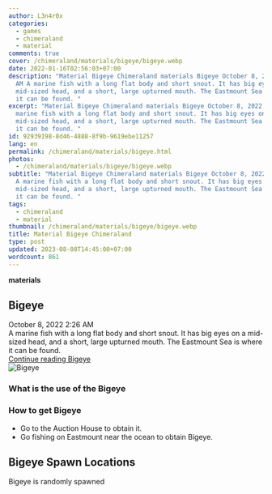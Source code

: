 ```yaml
---
author: L3n4r0x
categories:
  - games
  - chimeraland
  - material
comments: true
cover: /chimeraland/materials/bigeye/bigeye.webp
date: 2022-01-16T02:56:03+07:00
description: "Material Bigeye Chimeraland materials Bigeye October 8, 2022 2:26
  AM A marine fish with a long flat body and short snout. It has big eyes on a
  mid-sized head, and a short, large upturned mouth. The Eastmount Sea is where
  it can be found. "
excerpt: "Material Bigeye Chimeraland materials Bigeye October 8, 2022 2:26 AM A
  marine fish with a long flat body and short snout. It has big eyes on a
  mid-sized head, and a short, large upturned mouth. The Eastmount Sea is where
  it can be found. "
id: 92939198-8d46-4888-8f9b-9619ebe11257
lang: en
permalink: /chimeraland/materials/bigeye.html
photos:
  - /chimeraland/materials/bigeye/bigeye.webp
subtitle: "Material Bigeye Chimeraland materials Bigeye October 8, 2022 2:26 AM
  A marine fish with a long flat body and short snout. It has big eyes on a
  mid-sized head, and a short, large upturned mouth. The Eastmount Sea is where
  it can be found. "
tags:
  - chimeraland
  - material
thumbnail: /chimeraland/materials/bigeye/bigeye.webp
title: Material Bigeye Chimeraland
type: post
updated: 2023-08-08T14:45:00+07:00
wordcount: 861
---
```


<link
  rel="stylesheet"
  href="https://rawcdn.githack.com/dimaslanjaka/Web-Manajemen/870a349/css/bootstrap-5-3-0-alpha3-wrapper.css"
/>
<section id="bootstrap-wrapper">
  <div data-bs-theme="dark">
    <div
      class="row g-0 border rounded overflow-hidden flex-md-row mb-4 shadow-sm position-relative bg-dark text-light"
    >
      <div class="col p-4 d-flex flex-column position-static">
        <strong class="d-inline-block mb-2 text-success">materials</strong>
        <h2 class="mb-0">Bigeye</h2>
        <div class="mb-1 text-muted">October 8, 2022 2:26 AM</div>
        <div class="mb-2 border p-1">
          A marine fish with a long flat body and short snout. It has big eyes
          on a mid-sized head, and a short, large upturned mouth. The Eastmount
          Sea is where it can be found.
        </div>
        <a
          href="/chimeraland/materials/bigeye.html"
          class="stretched-link d-none text-primary"
          >Continue reading Bigeye</a
        >
      </div>
      <div class="col-auto d-none d-md-block d-lg-block">
        <img
          src="https://www.webmanajemen.com/chimeraland/materials/bigeye/bigeye.webp"
          alt="Bigeye"
        />
      </div>
    </div>
    <div class="row">
      <div class="col-lg-6 col-12 mb-2">
        <div class="card">
          <div class="card-body">
            <h3 class="card-title">What is the use of the Bigeye</h3>
            <div class="card-text"><ul></ul></div>
          </div>
        </div>
      </div>
      <div class="col-lg-6 col-12 mb-2">
        <div class="card">
          <div class="card-body">
            <h3 class="card-title">How to get Bigeye</h3>
            <div class="card-text">
              <ul>
                <li>Go to the Auction House to obtain it.</li>
                <li>
                  Go fishing on Eastmount near the ocean to obtain Bigeye.
                </li>
              </ul>
            </div>
          </div>
        </div>
      </div>
      <div class="col-12 mb-2">
        <h2>Bigeye Spawn Locations</h2>
        <p>Bigeye is randomly spawned</p>
      </div>
    </div>
  </div>
</section>
